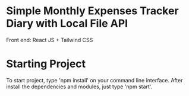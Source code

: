 # Simple Monthly Expenses Tracker Diary with Local File API

Front end: React JS + Tailwind CSS

# Starting Project

To start project, type 'npm install' on your command line interface.
After install the dependencies and modules, just type 'npm start'.
